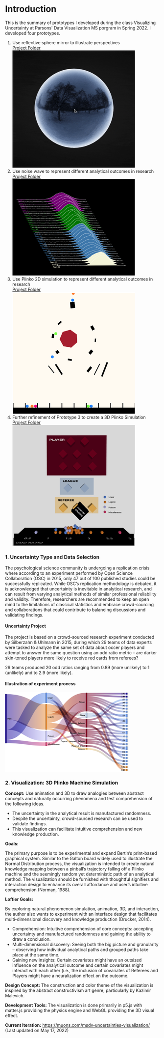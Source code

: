 # Introduction

This is the summary of prototypes I developed during the class Visualizing Uncertainty at Parsons' Data Visualization MS porgram in Spring 2022. I developed four prototypes.

1. Use reflective sphere mirror to illustrate perspectives
   <br>[Project Folder](https://github.com/muonius/msdv-uncertainties/tree/master/prototype-reflection)
   <br><img src="./assets/Mirror_Reflection.gif" width="400" alt="Mirror">
2. Use noise wave to represent different analytical outcomes in research
   <br>[Project Folder](https://github.com/muonius/msdv-uncertainties/tree/master/prototype-noise)
   <br><img src="./assets/Noise_Wave.png" width="400" alt="Noise Wave">
3. Use Plinko 2D simulation to represent different analytical outcomes in research
   <br> [Project Folder](https://github.com/muonius/msdv-uncertainties/tree/master/plinko-2D)
   <br><img src="./assets/Plinko_2D.png" width="400" alt="Plinko_2D">
4. Further refinement of Prototype 3 to create a 3D Plinko Simulation
   <br>[Project Folder](https://github.com/muonius/msdv-uncertainties/tree/master/plinko-v03)
   <br> <img src="./assets/Plinko_3D.png" width="400" alt="Plinko_3D">

### 1. Uncertainty Type and Data Selection

The psychological science community is undergoing a replication crisis where according to an experiment performed by Open Science Collaboration (OSC) in 2015, only 47 out of 100 published studies could be successfully replicated. While OSC’s replication methodology is debated, it is acknowledged that uncertainty is inevitable in analytical research, and can result from varying analytical methods of similar professional reliability and validity. Therefore, researchers are recommended to keep an open mind to the limitations of classical statistics and embrace crowd-sourcing and collaborations that could contribute to balancing discussions and validating findings.

#### Uncertainty Project

The project is based on a crowd-sourced research experiment conducted by Silberzahn & Uhlmann in 2015, during which 29 teams of data experts were tasked to analyze the same set of data about occer players and attempt to answer the same question using an odd ratio metric – are darker skin-toned players more likely to receive red cards from referees?

29 teams produced 20 odd ratios ranging from 0.89 (more unlikely) to 1 (unlikely) and to 2.9 (more likely).

#### Illustration of experiment process

   <img src="./assets/Flow_Chart.png" width="400" alt="Flow Chart">

### 2. Visualization: 3D Plinko Machine Simulation

**Concept:** Use animation and 3D to draw analogies between abstract concepts and naturally occurring phenomena and test comprehension of the following ideas.

- The uncertainty in the analytical result is manufactured randomness.
- Despite the uncertainty, crowd-sourced research can be used to validate findings.
- This visualization can facilitate intuitive comprehension and new knowledge production.

**Goals:**

The primary purpose is to be experimental and expand Bertin’s print-based graphical system. Similar to the Galton board widely used to illustrate the Normal Distribution process, the visualization is intended to create natural knowledge mapping between a pinball’s trajectory falling off a Plinko machine and the seemingly random yet deterministic path of an analytical method. The visualization should be furnished with thoughtful signifiers and interaction design to enhance its overall affordance and user’s intuitive comprehension (Norman, 1988).

**Loftier Goals:**

By exploring natural phenomenon simulation, animation, 3D, and interaction, the author also wants to experiment with an interface design that facilitates multi-dimensional discovery and knowledge production (Drucker, 2014).

- Comprehension: Intuitive comprehension of core concepts: accepting uncertainty and manufactured randomness and gaining the ability to draw a conclusion.
- Multi-dimensional discovery: Seeing both the big picture and granularity – observing how individual analytical paths and grouped paths take place at the same time.
- Gaining new insights: Certain covariates might have an outsized influence on the analytical outcome and certain covariates might interact with each other (i.e., the inclusion of covariates of Referees and Players might have a neuralization effect on the outcome.

**Design Concept:** The construction and color theme of the visualization is inspired by the abstract constructivism art genre, particularly by Kazimir Malevich.

**Development Tools:** The visualization is done primarily in p5.js with matter.js providing the physics engine and WebGL providing the 3D visual effect.

**Current Iteration:**
https://muons.com/msdv-uncertainties-visualization/
(Last updated on May 17, 2022)

